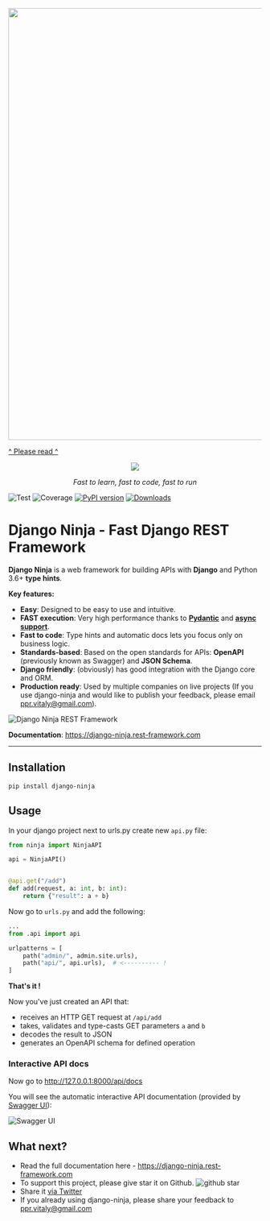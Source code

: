 <a href="https://github.com/vitalik/django-ninja/issues/383"><img width="858"  src="https://user-images.githubusercontent.com/95222/156410109-d41a76f8-377f-45cd-9f35-afaea1108a44.png"></a>


<a href="https://github.com/vitalik/django-ninja/issues/383">^ Please read ^</a>




<p align="center">
  <a href="https://django-ninja.rest-framework.com/"><img src="https://django-ninja.rest-framework.com/img/logo-big.png"></a>
</p>
<p align="center">
    <em>Fast to learn, fast to code, fast to run</em>
</p>


![Test](https://github.com/vitalik/django-ninja/workflows/Test/badge.svg)
![Coverage](https://img.shields.io/codecov/c/github/vitalik/django-ninja)
[![PyPI version](https://badge.fury.io/py/django-ninja.svg)](https://badge.fury.io/py/django-ninja)
[![Downloads](https://static.pepy.tech/personalized-badge/django-ninja?period=month&units=international_system&left_color=black&right_color=brightgreen&left_text=downloads/month)](https://pepy.tech/project/django-ninja)

# Django Ninja - Fast Django REST Framework

**Django Ninja** is a web framework for building APIs with **Django** and Python 3.6+ **type hints**.


 **Key features:**

  - **Easy**: Designed to be easy to use and intuitive.
  - **FAST execution**: Very high performance thanks to **<a href="https://pydantic-docs.helpmanual.io" target="_blank">Pydantic</a>** and **<a href="/docs/docs/async-support.md">async support</a>**.
  - **Fast to code**: Type hints and automatic docs lets you focus only on business logic.
  - **Standards-based**: Based on the open standards for APIs: **OpenAPI** (previously known as Swagger) and **JSON Schema**.
  - **Django friendly**: (obviously) has good integration with the Django core and ORM.
  - **Production ready**: Used by multiple companies on live projects (If you use django-ninja and would like to publish your feedback, please email ppr.vitaly@gmail.com).



![Django Ninja REST Framework](docs/docs/img/benchmark.png)

**Documentation**: https://django-ninja.rest-framework.com

---

## Installation

```
pip install django-ninja
```



## Usage


In your django project next to urls.py create new `api.py` file:

```Python
from ninja import NinjaAPI

api = NinjaAPI()


@api.get("/add")
def add(request, a: int, b: int):
    return {"result": a + b}
```


Now go to `urls.py` and add the following:


```Python hl_lines="3 7"
...
from .api import api

urlpatterns = [
    path("admin/", admin.site.urls),
    path("api/", api.urls),  # <---------- !
]
```

**That's it !**

Now you've just created an API that:

 - receives an HTTP GET request at `/api/add`
 - takes, validates and type-casts GET parameters `a` and `b`
 - decodes the result to JSON
 - generates an OpenAPI schema for defined operation

### Interactive API docs

Now go to <a href="http://127.0.0.1:8000/api/docs" target="_blank">http://127.0.0.1:8000/api/docs</a>

You will see the automatic interactive API documentation (provided by <a href="https://github.com/swagger-api/swagger-ui" target="_blank">Swagger UI</a>):


![Swagger UI](docs/docs/img/index-swagger-ui.png)

## What next?

 - Read the full documentation here - https://django-ninja.rest-framework.com
 - To support this project, please give star it on Github. ![github star](docs/docs/img/github-star.png)
 - Share it [via Twitter](https://twitter.com/intent/tweet?text=Check%20out%20Django%20Ninja%20-%20Fast%20Django%20REST%20Framework%20-%20https%3A%2F%2Fdjango-ninja.rest-framework.com)
 - If you already using django-ninja, please share your feedback to ppr.vitaly@gmail.com
